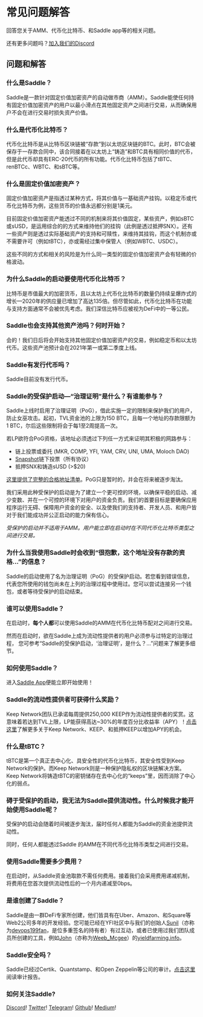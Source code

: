 # 常见问题解答

回答您关于AMM、代币化比特币、和Saddle app等的相关问题。

还有更多问题吗？[加入我们的Discord](https://discord.gg/hX8RZFBW9R)

## 问题和解答

### 什么是Saddle？

Saddle是一款针对固定价值加密资产的自动做市商（AMM）。Saddle能使任何持有固定价值加密资产的用户以最小滑点在其他固定资产之间进行交易，从而确保用户不会在进行交易时损失资产价值。

### 什么是代币化比特币？

代币化比特币是从比特币区块链被“存款”到以太坊区块链的BTC。此时，BTC会被保存于一存款合同中，该合同接着在以太坊上“铸造”和BTC具有相同价值的代币，但是此代币却具有ERC-20代币的所有功能。代币化比特币包括了tBTC、renBTCc、WBTC、和sBTC等。

### 什么是固定价值加密资产？

固定价值加密资产是指透过某种方式，将其价值与一基础资产挂钩。以稳定币或代币化比特币为例，这些货币的价值永远都分别是1美元。

目前固定价值加密资产能透过不同的机制来将其价值固定，某些资产，例如sBTC或sUSD，是运用综合的的方式来维持他们的挂钩（此例是透过抵押SNX）。还有一些资产则是透过实际基础资产的支持和可赎性，来维持其挂钩，而这个机制亦或不需要许可（例如tBTC），亦或需经过集中保管人（例如WBTC、USDC）。

这些不同的方式和相关的风险是为什么同一类型的固定价值加密资产会有轻微的价格波动。

### 为什么Saddle的启动要使用代币化比特币？

比特币是市值最大的加密货币，且以太坊上代币化比特币的数量仍持续呈爆炸式的增长—2020年的供应量已增加了高达135倍。但尽管如此，代币化比特币在功能与支持方面通常不会被优先考虑。我们深信比特币应被视为DeFi中的一等公民。

### Saddle也会支持其他资产池吗？何时开始？

会的！我们日后将会开始支持其他固定价值加密资产的交易，例如稳定币和以太坊代币。这些资产池预计会在2021年第一或第二季度上线。

### Saddle有发行代币吗？

Saddle目前没有发行代币。

### Saddle的受保护启动—“治理证明”是什么？有谁能参与？

Saddle上线时启用了治理证明（PoG），借此实施一定的限制来保护我们的用户，防止女巫攻击。起初，TVL资金池的上限为150 BTC，且每一个地址的存款限额为1 BTC，尔后这些限制将会于每1至2周提高一次。

若LP欲符合PoG资格，该地址必须透过下列任一方式来证明其积极的网路参与：

- 链上投票或委托 (MKR, COMP, YFI, YAM, CRV, UNI, UMA, Moloch DAO)
- [Snapshot](https://snapshot.page/)链下投票（所有协议）
- 抵押SNX和铸造sUSD (>$20)

[这里提供了完整的合格地址清单](https://github.com/saddle-finance/saddle-allowlist-addresses)。PoG只是暂时的，并会在将来被逐步淘汰。

我们采用此种受保护的启动是为了建立一个更可控的环境，以确保平稳的启动、减少变数、并在一个可控的环境下对用户的资金负责。我们的首要目标是要确保应用程序运行无碍、保障用户资金的安全、以及使我们的支持者、开发人员、和用户皆对于我们能成功并公正启动的能力保有信心。

_受保护的启动并不适用于AMM。用户能立即在启动时在不同代币化比特币类型之间进行交易。_

### 为什么当我使用Saddle时会收到“很抱歉，这个地址没有存款的资格…”的信息？

Saddle的启动使用了名为治理证明（PoG）的受保护启动。若您看到错误信息，代表您所使用的钱包尚未在上列的治理过程中使用过。您可以尝试连接另一个钱包，或者等待受保护的启动结束。

### 谁可以使用Saddle？

在启动时，**每个人都**可以使用Saddle的AMM在代币化比特币配对之间进行交易。

然而在启动时，欲在Saddle上成为流动性提供者的用户必须参与过特定的治理过程，
您可参考“Saddle的受保护启动，‘治理证明’，是什么？…”问题来了解更多细节。

### 如何使用Saddle？

进入[Saddle App](https://saddle.exchange)便能立即开始使用！

### Saddle的流动性提供者可获得什么奖励？

Keep Network团队已承诺每周提供250,000 KEEP作为流动性提供者的奖赏。这意味着若达到TVL上限，LP能获得高达~30%的年度百分比收益率（APY）！[点击这里](https://keep.network/)了解更多关于Keep Network、KEEP、和抵押KEEP以增加APY的机会。

### 什么是tBTC？

tBTC是第一个真正去中心化、具安全性的代币化比特币，其安全性受到Keep Network的保护。而Keep Network则是一种保护隐私权的区块链解决方案。Keep Network将铸造tBTC的密钥储存在去中心化的“keeps”里，因而消除了中心化的弱点。

### 碍于受保护的启动，我无法为Saddle提供流动性。什么时候我才能开始使用Saddle呢？

受保护的启动会随着时间被逐步淘汰，届时任何人都能为Saddle的资金池提供流动性。

同时，任何人都能透过Saddle 的AMM在不同代币化比特币类型之间进行交易。

### 使用Saddle需要多少费用？

在启动时，从Saddle资金池取款不需任何费用。接着我们会采用费用递减机制，将费用在您首次提供流动性后的一个月内递减至0bps。

### 是谁创建了Saddle？

Saddle是由一群DeFi专家所创建，他们皆具有在Uber、Amazon、和Square等Web2公司多年的开发经验。您可能已经在YFI社区中与我们的创始人[Sunil](https://www.linkedin.com/in/sunilsrivatsa/)（亦称为[devops199fan](https://twitter.com/devops199fan)，是位多重签名的持有者）有过互动，或者已使用过我们团队成员所创建的工具，例如[John](https://www.linkedin.com/in/jongseunglim/)（亦称为[Weeb_Mcgee](https://twitter.com/Weeb_Mcgee)）的[yieldfarming.info](https://yieldfarming.info/)。

### Saddle安全吗？

Saddle已经过Certik、Quantstamp、和Open Zeppelin等公司的审计。[点击这里](https://github.com/saddle-finance/saddle-audits)阅读审计报告。

### 如何关注Saddle?

[Discord](https://discord.gg/hX8RZFBW9R)!
[Twitter](https://twitter.com/saddlefinance)!
[Telegram](https://t.me/saddle_finance)!
[Github](https://github.com/saddle-finance)!
[Medium](https://medium.com/saddle)!
